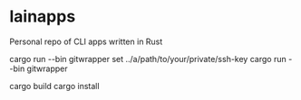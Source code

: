 # lainapps
Personal repo of CLI apps written in Rust

cargo run --bin gitwrapper set ../a/path/to/your/private/ssh-key
cargo run --bin gitwrapper <your-git-command>


cargo build
cargo install
